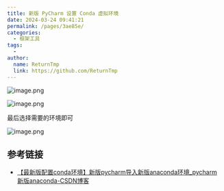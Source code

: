 ```yaml
---
title: 新版 PyCharm 设置 Conda 虚拟环境
date: 2024-03-24 09:41:21
permalink: /pages/3ae85e/
categories:
  - 框架工具
tags:
  - 
author: 
  name: ReturnTmp
  link: https://github.com/ReturnTmp
---
```



![image.png](https://cdn.jsdelivr.net/gh/Returntmp/blog-image@main/blog/202403241248406.png)


![image.png](https://cdn.jsdelivr.net/gh/Returntmp/blog-image@main/blog/202403241249446.png)

最后选择需要的环境即可

![image.png](https://cdn.jsdelivr.net/gh/Returntmp/blog-image@main/blog/202403241250151.png)



## 参考链接

- [【最新版配置conda环境】新版pycharm导入新版anaconda环境_pycharm 新版anaconda-CSDN博客](https://blog.csdn.net/aaatomaaa/article/details/133384239)


